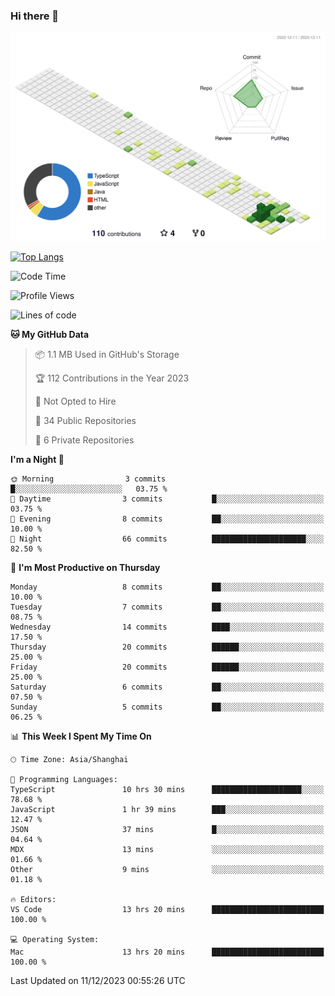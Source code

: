 ### Hi there 👋

![](./profile-3d-contrib/profile-green-animate.svg)

 

[![Top Langs](https://github-readme-stats.vercel.app/api/top-langs/?username=RunnningDogg)](https://github.com/anuraghazra/github-readme-stats)


 

<!--START_SECTION:waka-->
![Code Time](http://img.shields.io/badge/Code%20Time-37%20hrs%2026%20mins-blue)

![Profile Views](http://img.shields.io/badge/Profile%20Views-14-blue)

![Lines of code](https://img.shields.io/badge/From%20Hello%20World%20I%27ve%20Written-212.6%20thousand%20lines%20of%20code-blue)

**🐱 My GitHub Data** 

> 📦 1.1 MB Used in GitHub's Storage 
 > 
> 🏆 112 Contributions in the Year 2023
 > 
> 🚫 Not Opted to Hire
 > 
> 📜 34 Public Repositories 
 > 
> 🔑 6 Private Repositories 
 > 
**I'm a Night 🦉** 

```text
🌞 Morning                3 commits           █░░░░░░░░░░░░░░░░░░░░░░░░   03.75 % 
🌆 Daytime                3 commits           █░░░░░░░░░░░░░░░░░░░░░░░░   03.75 % 
🌃 Evening                8 commits           ██░░░░░░░░░░░░░░░░░░░░░░░   10.00 % 
🌙 Night                  66 commits          █████████████████████░░░░   82.50 % 
```
📅 **I'm Most Productive on Thursday** 

```text
Monday                   8 commits           ██░░░░░░░░░░░░░░░░░░░░░░░   10.00 % 
Tuesday                  7 commits           ██░░░░░░░░░░░░░░░░░░░░░░░   08.75 % 
Wednesday                14 commits          ████░░░░░░░░░░░░░░░░░░░░░   17.50 % 
Thursday                 20 commits          ██████░░░░░░░░░░░░░░░░░░░   25.00 % 
Friday                   20 commits          ██████░░░░░░░░░░░░░░░░░░░   25.00 % 
Saturday                 6 commits           ██░░░░░░░░░░░░░░░░░░░░░░░   07.50 % 
Sunday                   5 commits           ██░░░░░░░░░░░░░░░░░░░░░░░   06.25 % 
```


📊 **This Week I Spent My Time On** 

```text
🕑︎ Time Zone: Asia/Shanghai

💬 Programming Languages: 
TypeScript               10 hrs 30 mins      ████████████████████░░░░░   78.68 % 
JavaScript               1 hr 39 mins        ███░░░░░░░░░░░░░░░░░░░░░░   12.47 % 
JSON                     37 mins             █░░░░░░░░░░░░░░░░░░░░░░░░   04.64 % 
MDX                      13 mins             ░░░░░░░░░░░░░░░░░░░░░░░░░   01.66 % 
Other                    9 mins              ░░░░░░░░░░░░░░░░░░░░░░░░░   01.18 % 

🔥 Editors: 
VS Code                  13 hrs 20 mins      █████████████████████████   100.00 % 

💻 Operating System: 
Mac                      13 hrs 20 mins      █████████████████████████   100.00 % 
```


 Last Updated on 11/12/2023 00:55:26 UTC
<!--END_SECTION:waka-->
